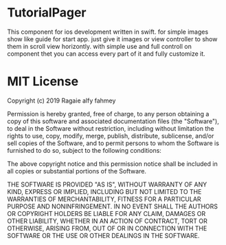 # TutorialPager

This component for ios development written in swift.
for simple images show like guide for start app.
just give it images or view controller to show them in scroll view horizontly.
with simple use and full controll on component thet you can access every part of it and fully customize it.



# MIT License

Copyright (c) 2019 Ragaie alfy fahmey

Permission is hereby granted, free of charge, to any person obtaining a copy of this software and associated documentation files (the "Software"), to deal in the Software without restriction, including without limitation the rights to use, copy, modify, merge, publish, distribute, sublicense, and/or sell copies of the Software, and to permit persons to whom the Software is furnished to do so, subject to the following conditions:

The above copyright notice and this permission notice shall be included in all copies or substantial portions of the Software.

THE SOFTWARE IS PROVIDED "AS IS", WITHOUT WARRANTY OF ANY KIND, EXPRESS OR IMPLIED, INCLUDING BUT NOT LIMITED TO THE WARRANTIES OF MERCHANTABILITY, FITNESS FOR A PARTICULAR PURPOSE AND NONINFRINGEMENT. IN NO EVENT SHALL THE AUTHORS OR COPYRIGHT HOLDERS BE LIABLE FOR ANY CLAIM, DAMAGES OR OTHER LIABILITY, WHETHER IN AN ACTION OF CONTRACT, TORT OR OTHERWISE, ARISING FROM, OUT OF OR IN CONNECTION WITH THE SOFTWARE OR THE USE OR OTHER DEALINGS IN THE SOFTWARE.
